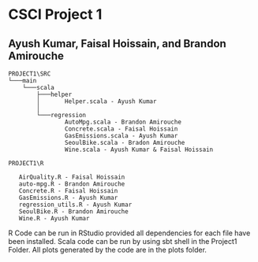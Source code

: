 # CSCI Project 1 
## Ayush Kumar, Faisal Hoissain, and Brandon Amirouche 

```
PROJECT1\SRC
└───main
    └───scala
        ├───helper
        │       Helper.scala - Ayush Kumar
        │
        └───regression
                AutoMpg.scala - Brandon Amirouche 
                Concrete.scala - Faisal Hoissain
                GasEmissions.scala - Ayush Kumar 
                SeoulBike.scala - Bradon Amirouche 
                Wine.scala - Ayush Kumar & Faisal Hoissain

PROJECT1\R

   AirQuality.R - Faisal Hoissain
   auto-mpg.R - Brandon Amirouche
   Concrete.R - Faisal Hoissain
   GasEmissions.R - Ayush Kumar
   regression_utils.R - Ayush Kumar
   SeoulBike.R - Brandon Amirouche
   Wine.R - Ayush Kumar

```

R Code can be run in RStudio provided all dependencies for each file have been 
installed. Scala code can be run by using sbt shell in the Project1 Folder. All 
plots generated by the code are in the plots folder. 

